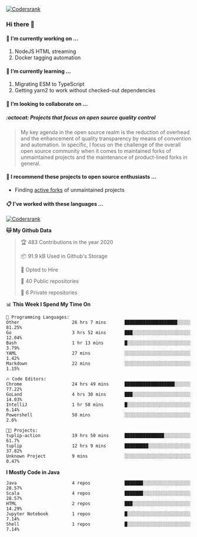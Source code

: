 [![Codersrank](https://cdn.image4.io/matfax/c_scale,w_540/codersrank.png)](https://profile.codersrank.io/user/matfax)

### Hi there 👋

#### 🔭 I’m currently working on ...

1. NodeJS HTML streaming
1. Docker tagging automation

#### 🌱 I’m currently learning ...

1. Migrating ESM to TypeScript
1. Getting yarn2 to work without checked-out dependencies

#### 👯 I’m looking to collaborate on ...

##### :octocat: Projects that focus on open source quality control
> My key agenda in the open source realm is the reduction of overhead and the enhancement of quality transparency by means of convention and automation. In specific, I focus on the challenge of the overall open source community when it comes to maintained forks of unmaintained projects and the maintenance of product-lined forks in general.

#### :rocket: I recommend these projects to open source enthusiasts ...

* Finding [active forks](https://github.com/techgaun/active-forks) of unmaintained projects

#### :clipboard: I've worked with these languages ...

[![Codersrank](https://cdn.image4.io/matfax/c_scale,w_760/languages.png)](https://profile.codersrank.io/user/matfax)

<!--START_SECTION:waka-->
**🐱 My Github Data** 

> 🏆 483 Contributions in the year 2020
 > 
> 📦 91.9 kB Used in Github's Storage 
 > 
> 💼 Opted to Hire
 > 
> 📜 40 Public repositories
 > 
> 🔑 6 Private repositories 

📊 **This Week I Spend My Time On** 

```text
💬 Programming Languages: 
Other                    26 hrs 7 mins       ████████████████████░░░░░   81.25% 
Go                       3 hrs 52 mins       ███░░░░░░░░░░░░░░░░░░░░░░   12.04% 
Bash                     1 hr 13 mins        █░░░░░░░░░░░░░░░░░░░░░░░░   3.79% 
YAML                     27 mins             ░░░░░░░░░░░░░░░░░░░░░░░░░   1.42% 
Markdown                 22 mins             ░░░░░░░░░░░░░░░░░░░░░░░░░   1.15%

🔥 Code Editors: 
Chrome                   24 hrs 49 mins      ███████████████████░░░░░░   77.22% 
GoLand                   4 hrs 30 mins       ███░░░░░░░░░░░░░░░░░░░░░░   14.03% 
IntelliJ                 1 hr 58 mins        █░░░░░░░░░░░░░░░░░░░░░░░░   6.14% 
Powershell               50 mins             ░░░░░░░░░░░░░░░░░░░░░░░░░   2.6%

🐱‍💻 Projects: 
tuplip-action            19 hrs 50 mins      ███████████████░░░░░░░░░░   61.7% 
tuplip                   12 hrs 9 mins       █████████░░░░░░░░░░░░░░░░   37.82% 
Unknown Project          9 mins              ░░░░░░░░░░░░░░░░░░░░░░░░░   0.47%

```

**I Mostly Code in Java** 

```text
Java                     4 repos             ███████░░░░░░░░░░░░░░░░░░   28.57% 
Scala                    4 repos             ███████░░░░░░░░░░░░░░░░░░   28.57% 
HTML                     2 repos             ███░░░░░░░░░░░░░░░░░░░░░░   14.29% 
Jupyter Notebook         1 repos             █░░░░░░░░░░░░░░░░░░░░░░░░   7.14% 
Shell                    1 repos             █░░░░░░░░░░░░░░░░░░░░░░░░   7.14%

```



<!--END_SECTION:waka-->

<!--
**matfax/matfax** is a ✨ _special_ ✨ repository because its `README.md` (this file) appears on your GitHub profile.

Here are some ideas to get you started:

- 🔭 I’m currently working on ...
- 🌱 I’m currently learning ...
- 👯 I’m looking to collaborate on ...
- 🤔 I’m looking for help with ...
- 💬 Ask me about ...
- 📫 How to reach me: ...
- 😄 Pronouns: ...
- ⚡ Fun fact: ...
-->
